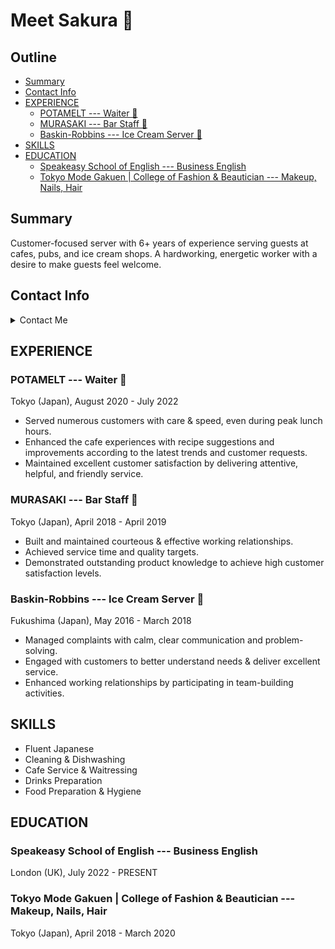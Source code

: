# Meet Sakura 🌸

## Outline <!-- omit in toc -->
* [Summary](#summary)
* [Contact Info](#contact-info)
* [EXPERIENCE](#experience)
  * [POTAMELT --- Waiter 🥪](#potamelt-----waiter-)
  * [MURASAKI --- Bar Staff 🍻](#murasaki-----bar-staff-)
  * [Baskin-Robbins --- Ice Cream Server 🍦](#baskin-robbins-----ice-cream-server-)
* [SKILLS](#skills)
* [EDUCATION](#education)
  * [Speakeasy School of English --- Business English](#speakeasy-school-of-english-----business-english)
  * [Tokyo Mode Gakuen | College of Fashion & Beautician --- Makeup, Nails, Hair](#tokyo-mode-gakuen--college-of-fashion--beautician-----makeup-nails-hair)

## Summary
Customer-focused server with 6+ years of experience serving guests at cafes, pubs, and ice cream shops. A hardworking, energetic worker with a desire to make guests feel welcome.

## Contact Info

<details>
  <summary>Contact Me</summary>

  📞 Cell: +4407934531650  
  📫 Mail: <saachorin.0415@icloud.com>  

</details>

## EXPERIENCE

### POTAMELT --- Waiter 🥪
Tokyo (Japan), August 2020 - July 2022

* Served numerous customers with care & speed, even during peak lunch hours.
* Enhanced the cafe experiences with recipe suggestions and improvements according to the latest trends and customer requests.
* Maintained excellent customer satisfaction by delivering attentive, helpful, and friendly service.

### MURASAKI --- Bar Staff 🍻
Tokyo (Japan), April 2018 - April 2019

* Built and maintained courteous & effective working relationships.
* Achieved service time and quality targets.
* Demonstrated outstanding product knowledge to achieve high customer satisfaction levels.

### Baskin-Robbins --- Ice Cream Server 🍦
Fukushima (Japan), May 2016 - March 2018

* Managed complaints with calm, clear communication and problem-solving.
* Engaged with customers to better understand needs & deliver excellent service.
* Enhanced working relationships by participating in team-building activities.

## SKILLS

* Fluent Japanese
* Cleaning & Dishwashing
* Cafe Service & Waitressing
* Drinks Preparation
* Food Preparation & Hygiene

## EDUCATION

### Speakeasy School of English --- Business English
London (UK), July 2022 - PRESENT

### Tokyo Mode Gakuen | College of Fashion & Beautician --- Makeup, Nails, Hair
Tokyo (Japan), April 2018 - March 2020
